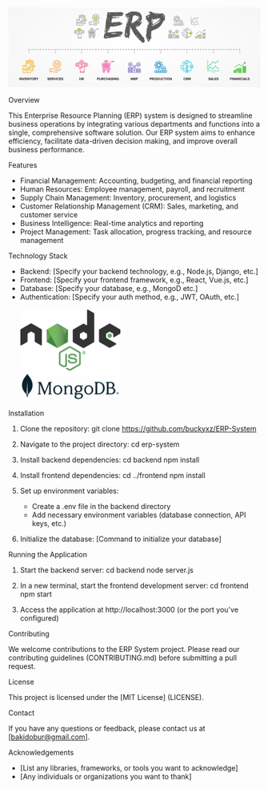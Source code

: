 <center> <img src="readme-img/ERP.jpg" alt="ERP Logo" width="1000"/> </center>

Overview

This Enterprise Resource Planning (ERP) system is designed to streamline business operations by integrating various departments and functions into a single, comprehensive software solution. Our ERP system aims to enhance efficiency, facilitate data-driven decision making, and improve overall business performance.

Features

- Financial Management: Accounting, budgeting, and financial reporting
- Human Resources: Employee management, payroll, and recruitment
- Supply Chain Management: Inventory, procurement, and logistics
- Customer Relationship Management (CRM): Sales, marketing, and customer service
- Business Intelligence: Real-time analytics and reporting
- Project Management: Task allocation, progress tracking, and resource management

Technology Stack

- Backend: [Specify your backend technology, e.g., Node.js, Django, etc.]
- Frontend: [Specify your frontend framework, e.g., React, Vue.js, etc.]
- Database: [Specify your database, e.g.,  MongoD etc.]
- Authentication: [Specify your auth method, e.g., JWT, OAuth, etc.] <br>
  <br>
<img src="readme-img/node.png" alt="Node.js Logo" width="200"/> <br> <img src="readme-img/mongo.png" alt="Mongo Logo" width="200"/>

Installation

1. Clone the repository:
   git clone https://github.com/buckyxz/ERP-System

2. Navigate to the project directory:
   cd erp-system

3. Install backend dependencies:
   cd backend
   npm install

4. Install frontend dependencies:
   cd ../frontend
   npm install

5. Set up environment variables:
   - Create a .env file in the backend directory
   - Add necessary environment variables (database connection, API keys, etc.)

6. Initialize the database:
   [Command to initialize your database]

Running the Application

1. Start the backend server:
   cd backend
   node server.js

2. In a new terminal, start the frontend development server:
   cd frontend
   npm start

3. Access the application at http://localhost:3000 (or the port you've configured)


Contributing

We welcome contributions to the ERP System project. Please read our contributing guidelines (CONTRIBUTING.md) before submitting a pull request.

License

This project is licensed under the [MIT License] (LICENSE).

Contact

If you have any questions or feedback, please contact us at [bakidobur@gmail.com].

Acknowledgements

- [List any libraries, frameworks, or tools you want to acknowledge]
- [Any individuals or organizations you want to thank]
